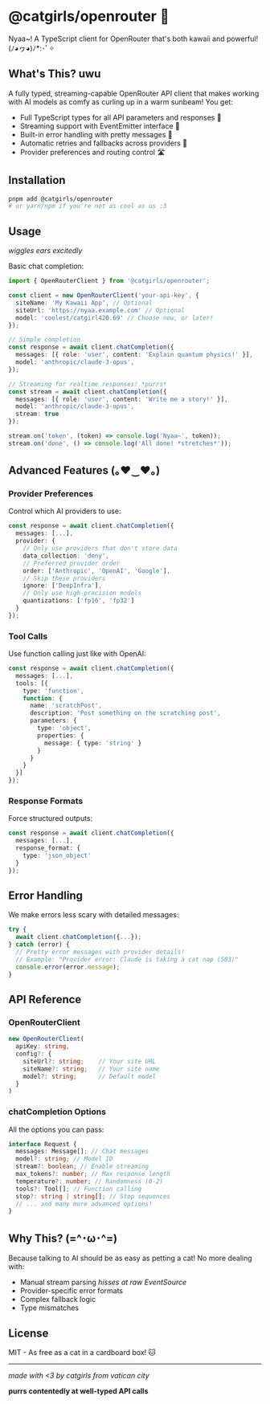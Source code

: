 # @catgirls/openrouter 🤖

Nyaa~! A TypeScript client for OpenRouter that's both kawaii and powerful! (ﾉ◕ヮ◕)ﾉ\*:･ﾟ✧

## What's This? uwu

A fully typed, streaming-capable OpenRouter API client that makes working with AI models as comfy as curling up in a warm sunbeam! You get:

- Full TypeScript types for all API parameters and responses 📝
- Streaming support with EventEmitter interface 🌊
- Built-in error handling with pretty messages 💝
- Automatic retries and fallbacks across providers 🔄
- Provider preferences and routing control 🛣️

## Installation

```bash
pnpm add @catgirls/openrouter
# or yarn/npm if you're not as cool as us :3
```

## Usage

_wiggles ears excitedly_

Basic chat completion:

```typescript
import { OpenRouterClient } from '@catgirls/openrouter';

const client = new OpenRouterClient('your-api-key', {
  siteName: 'My Kawaii App', // Optional
  siteUrl: 'https://nyaa.example.com' // Optional
  model: 'coolest/catgirl420.69' // Choose now, or later!
});

// Simple completion
const response = await client.chatCompletion({
  messages: [{ role: 'user', content: 'Explain quantum physics!' }],
  model: 'anthropic/claude-3-opus',
});

// Streaming for realtime responses! *purrs*
const stream = await client.chatCompletion({
  messages: [{ role: 'user', content: 'Write me a story!' }],
  model: 'anthropic/claude-3-opus',
  stream: true
});

stream.on('token', (token) => console.log('Nyaa~', token));
stream.on('done', () => console.log('All done! *stretches*'));
```

## Advanced Features (｡♥‿♥｡)

### Provider Preferences

Control which AI providers to use:

```typescript
const response = await client.chatCompletion({
  messages: [...],
  provider: {
    // Only use providers that don't store data
    data_collection: 'deny',
    // Preferred provider order
    order: ['Anthropic', 'OpenAI', 'Google'],
    // Skip these providers
    ignore: ['DeepInfra'],
    // Only use high-precision models
    quantizations: ['fp16', 'fp32']
  }
});
```

### Tool Calls

Use function calling just like with OpenAI:

```typescript
const response = await client.chatCompletion({
  messages: [...],
  tools: [{
    type: 'function',
    function: {
      name: 'scratchPost',
      description: 'Post something on the scratching post',
      parameters: {
        type: 'object',
        properties: {
          message: { type: 'string' }
        }
      }
    }
  }]
});
```

### Response Formats

Force structured outputs:

```typescript
const response = await client.chatCompletion({
  messages: [...],
  response_format: {
    type: 'json_object'
  }
});
```

## Error Handling

We make errors less scary with detailed messages:

```typescript
try {
  await client.chatCompletion({...});
} catch (error) {
  // Pretty error messages with provider details!
  // Example: "Provider error: Claude is taking a cat nap (503)"
  console.error(error.message);
}
```

## API Reference

### OpenRouterClient

```typescript
new OpenRouterClient(
  apiKey: string,
  config?: {
    siteUrl?: string;    // Your site URL
    siteName?: string;   // Your site name
    model?: string;      // Default model
  }
)
```

### chatCompletion Options

All the options you can pass:

```typescript
interface Request {
  messages: Message[]; // Chat messages
  model?: string; // Model ID
  stream?: boolean; // Enable streaming
  max_tokens?: number; // Max response length
  temperature?: number; // Randomness (0-2)
  tools?: Tool[]; // Function calling
  stop?: string | string[]; // Stop sequences
  // ... and many more advanced options!
}
```

## Why This? (=^･ω･^=)

Because talking to AI should be as easy as petting a cat! No more dealing with:

- Manual stream parsing _hisses at raw EventSource_
- Provider-specific error formats
- Complex fallback logic
- Type mismatches

## License

MIT - As free as a cat in a cardboard box! 🐱

---

_made with <3 by catgirls from vatican city_

**purrs contentedly at well-typed API calls**
